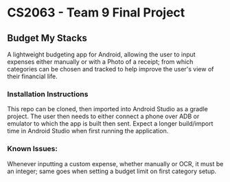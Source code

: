 # CS2063 - Team 9 Final Project

## **Budget My Stacks**

A lightweight budgeting app for Android, allowing the user to input
expenses either manually or with a Photo of a receipt; from which
categories can be chosen and tracked to help improve the user's 
view of their financial life.

### Installation Instructions

This repo can be cloned, then imported into Android Studio as a gradle 
project. The user then needs to either connect a phone over ADB or emulator to which the app is built then sent. Expect a longer build/import time in Android Studio when first running the application.


### Known Issues: 

Whenever inputting a custom expense, whether manually or OCR, it must be an integer; same goes when setting a budget limit on first category setup.
